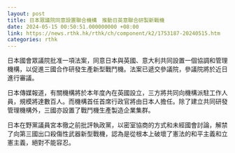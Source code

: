 ```yaml
---
layout: post
title: 日本眾議院同意設置聯合機構　推動日英意聯合研製新戰機
date: 2024-05-15 00:50:51.000000000 +08:00
link: https://news.rthk.hk/rthk/ch/component/k2/1753187-20240515.htm
categories: rthk
---
```


日本國會眾議院批准一項法案，同意日本與英國、意大利共同設置一個協調和管理機構，以促進三國合作研發生產新型戰鬥機。法案已遞交參議院，參議院將於近日進行審議。

日本傳媒報道，有關機構將於本年度內在英國設立，三方將共同向機構派駐工作人員，規模將達數百人。而機構首任首席行政官將由日本人擔任。除了建立共同研發管理機構外，三國亦設置了戰鬥機生產製造企業集群。

日本在野黨議員宮本徹之前批評執政黨，以密室協商的方式和未經國會討論，解禁了向第三國出口殺傷性武器新型戰機，認為是從根本上破壞了憲法的和平主義和立憲主義，絕對不能容忍。
